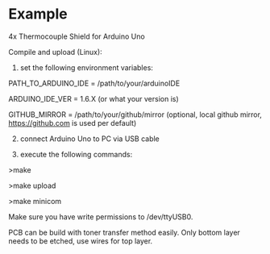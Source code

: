 # Example
4x Thermocouple Shield for Arduino Uno 

Compile and upload (Linux):

1) set the following environment variables:

PATH_TO_ARDUINO_IDE = /path/to/your/arduinoIDE

ARDUINO_IDE_VER = 1.6.X (or what your version is)

GITHUB_MIRROR = /path/to/your/github/mirror (optional, local github mirror, https://github.com is used per default)

2) connect Arduino Uno to PC via USB cable

3) execute the following commands:

\>make

\>make upload

\>make minicom

Make sure you have write permissions to /dev/ttyUSB0.

PCB can be build with toner transfer method easily. Only bottom layer needs to be etched, use wires for top layer. 







